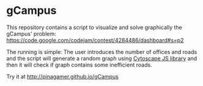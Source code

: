 # gCampus
This repository contains a script to visualize and solve graphically the gCampus' problem: https://code.google.com/codejam/contest/4284486/dashboard#s=p2

The running is simple: The user introduces the number of offices and roads and the script will generate a random graph using [Cytoscape JS library](http://js.cytoscape.org/) and then it will check if graph contains some inefficient roads.

Try it at http://pinagamer.github.io/gCampus
